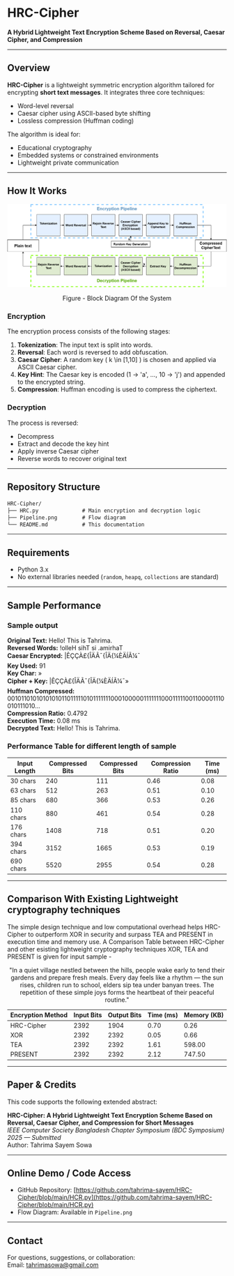 # HRC-Cipher

**A Hybrid Lightweight Text Encryption Scheme Based on Reversal, Caesar Cipher, and Compression**

---

## Overview

**HRC-Cipher** is a lightweight symmetric encryption algorithm tailored for encrypting **short text messages**. It integrates three core techniques:

- Word-level reversal
- Caesar cipher using ASCII-based byte shifting
- Lossless compression (Huffman coding)

The algorithm is ideal for:
- Educational cryptography
- Embedded systems or constrained environments
- Lightweight private communication

---

## How It Works

![HRC-Cipher Flow Diagram](./Pipeline.png)
<p align="center">
  Figure - Block Diagram Of the System
</p>

### Encryption

The encryption process consists of the following stages:

1. **Tokenization**: The input text is split into words.
2. **Reversal**: Each word is reversed to add obfuscation.
3. **Caesar Cipher**: A random key \( k \in [1,10] \) is chosen and applied via ASCII Caesar cipher.
4. **Key Hint**: The Caesar key is encoded (1 → 'a', ..., 10 → 'j') and appended to the encrypted string.
5. **Compression**: Huffman encoding is used to compress the ciphertext.

### Decryption

The process is reversed:
- Decompress
- Extract and decode the key hint
- Apply inverse Caesar cipher
- Reverse words to recover original text

---

## Repository Structure

```
HRC-Cipher/
├── HRC.py              # Main encryption and decryption logic
├── Pipeline.png        # Flow diagram
└── README.md           # This documentation
```

---

## Requirements

- Python 3.x
- No external libraries needed (`random`, `heapq`, `collections` are standard)

---

## Sample Performance

### Sample output

**Original Text:**       Hello! This is Tahrima.<br>
**Reversed Words:**      !olleH sihT si .amirhaT<br>
**Caesar Encrypted:**    |ÊÇÇÀ£{ÎÄÃ¯{ÎÄ{¼ÈÄÍÃ¼¯<br>
**Key Used:**            91<br>
**Key Char:**            »<br>
**Cipher + Key:**        |ÊÇÇÀ£{ÎÄÃ¯{ÎÄ{¼ÈÄÍÃ¼¯»<br>
**Huffman Compressed:**  00101101010101010110111110101111111000100000111111100011111001100001110010111010...<br>
**Compression Ratio:**   0.4792<br>
**Execution Time:**      0.08 ms<br>
**Decrypted Text:**       Hello! This is Tahrima.<br>

### Performance Table for different length of sample

| Input Length | Compressed Bits | Compressed Bits | Compression Ratio | Time (ms) |
|--------------|------------------|------------------|--------------------|-----------|
| 30 chars     | 240              | 111              | 0.46               | 0.08      |
| 63 chars     | 512              | 263              | 0.51               | 0.10      |
| 85 chars     | 680              | 366              | 0.53               | 0.26      |
| 110 chars    | 880              | 461              | 0.54               | 0.28      |
| 176 chars    | 1408             | 718              | 0.51               | 0.20      |
| 394 chars    | 3152             | 1665             | 0.53               | 0.19      |
| 690 chars    | 5520             | 2955             | 0.54               | 0.28      |

---

## Comparison With Existing Lightweight cryptography techniques
The simple design technique and low computational overhead helps HRC-Cipher to outperform XOR in security and surpass TEA and PRESENT in execution time and memory use. A Comparison Table between HRC-Cipher and other esisting lightweight cryptography techniques XOR, TEA and PRESENT is given for input sample -
<p align="center">
"In a quiet village nestled between the hills, people wake early to tend their gardens and prepare fresh meals. Every day feels like a rhythm — the sun rises, children run to school, elders sip tea under banyan trees. The repetition of these simple joys forms the heartbeat of their peaceful routine."
</p>

| Encryption Method | Input Bits | Output Bits | Time (ms) | Memory (KB) |
|-------------------|------------|-------------|-----------|-------------|
| HRC-Cipher        | 2392       | 1904        | 0.70      | 0.26        | 
| XOR               | 2392       | 2392        | 0.05      | 0.66        |
| TEA               | 2392       | 2392        | 1.61      | 598.00      |
| PRESENT           | 2392       | 2392        | 2.12      | 747.50      |

---

## Paper & Credits

This code supports the following extended abstract:

**HRC-Cipher: A Hybrid Lightweight Text Encryption Scheme Based on Reversal, Caesar Cipher, and Compression for Short Messages**  
*IEEE Computer Society Bangladesh Chapter Symposium (BDC Symposium) 2025 — Submitted*  
Author: Tahrima Sayem Sowa

---

## Online Demo / Code Access

- GitHub Repository: [https://github.com/tahrima-sayem/HRC-Cipher/blob/main/HCR.py](https://github.com/tahrima-sayem/HRC-Cipher/blob/main/HCR.py)
- Flow Diagram: Available in `Pipeline.png`

---

## Contact

For questions, suggestions, or collaboration:  
Email: tahrimasowa@gmail.com
